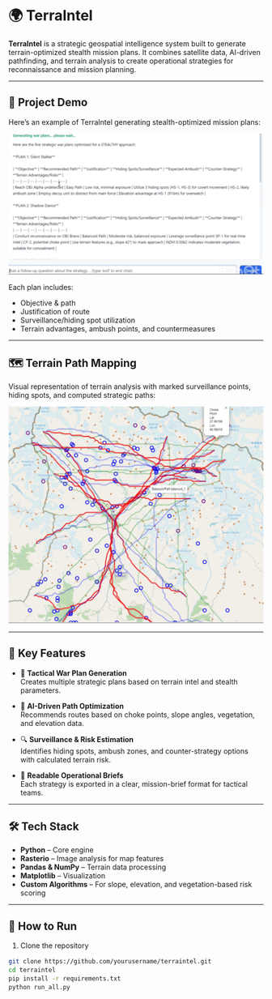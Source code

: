 # 🌍 TerraIntel

**TerraIntel** is a strategic geospatial intelligence system built to generate terrain-optimized stealth mission plans. It combines satellite data, AI-driven pathfinding, and terrain analysis to create operational strategies for reconnaissance and mission planning.

---

## 🧠 Project Demo

Here’s an example of TerraIntel generating stealth-optimized mission plans:

![Demo Screenshot](demo.png)

Each plan includes:
- Objective & path
- Justification of route
- Surveillance/hiding spot utilization
- Terrain advantages, ambush points, and countermeasures

---

## 🗺️ Terrain Path Mapping

Visual representation of terrain analysis with marked surveillance points, hiding spots, and computed strategic paths:

![Terrain Map](map.jpg)

---

## 📌 Key Features

- 📡 **Tactical War Plan Generation**  
  Creates multiple strategic plans based on terrain intel and stealth parameters.

- 🧭 **AI-Driven Path Optimization**  
  Recommends routes based on choke points, slope angles, vegetation, and elevation data.

- 🔍 **Surveillance & Risk Estimation**  
  Identifies hiding spots, ambush zones, and counter-strategy options with calculated terrain risk.

- 🧾 **Readable Operational Briefs**  
  Each strategy is exported in a clear, mission-brief format for tactical teams.

---

## 🛠️ Tech Stack

- **Python** – Core engine  
- **Rasterio** – Image analysis for map features  
- **Pandas & NumPy** – Terrain data processing  
- **Matplotlib** – Visualization  
- **Custom Algorithms** – For slope, elevation, and vegetation-based risk scoring

---

## 🚀 How to Run

1. Clone the repository
```bash
git clone https://github.com/yourusername/terraintel.git
cd terraintel
pip install -r requirements.txt
python run_all.py
